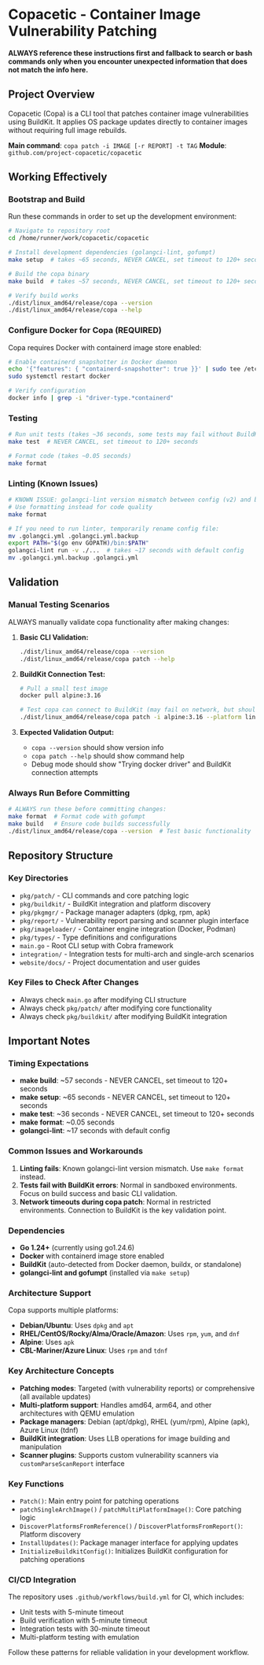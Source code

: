 # Copacetic - Container Image Vulnerability Patching

**ALWAYS reference these instructions first and fallback to search or bash commands only when you encounter unexpected information that does not match the info here.**

## Project Overview
Copacetic (Copa) is a CLI tool that patches container image vulnerabilities using BuildKit. It applies OS package updates directly to container images without requiring full image rebuilds.

**Main command**: `copa patch -i IMAGE [-r REPORT] -t TAG`
**Module**: `github.com/project-copacetic/copacetic`

## Working Effectively

### Bootstrap and Build
Run these commands in order to set up the development environment:

```bash
# Navigate to repository root
cd /home/runner/work/copacetic/copacetic

# Install development dependencies (golangci-lint, gofumpt)
make setup  # takes ~65 seconds, NEVER CANCEL, set timeout to 120+ seconds

# Build the copa binary  
make build  # takes ~57 seconds, NEVER CANCEL, set timeout to 120+ seconds

# Verify build works
./dist/linux_amd64/release/copa --version
./dist/linux_amd64/release/copa --help
```

### Configure Docker for Copa (REQUIRED)
Copa requires Docker with containerd image store enabled:

```bash
# Enable containerd snapshotter in Docker daemon
echo '{"features": { "containerd-snapshotter": true }}' | sudo tee /etc/docker/daemon.json
sudo systemctl restart docker

# Verify configuration
docker info | grep -i "driver-type.*containerd"
```

### Testing
```bash
# Run unit tests (takes ~36 seconds, some tests may fail without BuildKit setup)
make test  # NEVER CANCEL, set timeout to 120+ seconds

# Format code (takes ~0.05 seconds)
make format
```

### Linting (Known Issues)
```bash
# KNOWN ISSUE: golangci-lint version mismatch between config (v2) and binary (v1.64.8)
# Use formatting instead for code quality
make format

# If you need to run linter, temporarily rename config file:
mv .golangci.yml .golangci.yml.backup
export PATH="$(go env GOPATH)/bin:$PATH"
golangci-lint run -v ./...  # takes ~17 seconds with default config
mv .golangci.yml.backup .golangci.yml
```

## Validation

### Manual Testing Scenarios
ALWAYS manually validate copa functionality after making changes:

1. **Basic CLI Validation:**
   ```bash
   ./dist/linux_amd64/release/copa --version
   ./dist/linux_amd64/release/copa patch --help
   ```

2. **BuildKit Connection Test:**
   ```bash
   # Pull a small test image
   docker pull alpine:3.16
   
   # Test copa can connect to BuildKit (may fail on network, but should show BuildKit connection)
   ./dist/linux_amd64/release/copa patch -i alpine:3.16 --platform linux/amd64 --debug
   ```

3. **Expected Validation Output:**
   - `copa --version` should show version info
   - `copa patch --help` should show command help
   - Debug mode should show "Trying docker driver" and BuildKit connection attempts

### Always Run Before Committing
```bash
# ALWAYS run these before committing changes:
make format  # Format code with gofumpt
make build   # Ensure code builds successfully  
./dist/linux_amd64/release/copa --version  # Test basic functionality
```

## Repository Structure

### Key Directories
- `pkg/patch/` - CLI commands and core patching logic
- `pkg/buildkit/` - BuildKit integration and platform discovery  
- `pkg/pkgmgr/` - Package manager adapters (dpkg, rpm, apk)
- `pkg/report/` - Vulnerability report parsing and scanner plugin interface
- `pkg/imageloader/` - Container engine integration (Docker, Podman)
- `pkg/types/` - Type definitions and configurations
- `main.go` - Root CLI setup with Cobra framework
- `integration/` - Integration tests for multi-arch and single-arch scenarios
- `website/docs/` - Project documentation and user guides

### Key Files to Check After Changes
- Always check `main.go` after modifying CLI structure
- Always check `pkg/patch/` after modifying core functionality
- Always check `pkg/buildkit/` after modifying BuildKit integration

## Important Notes

### Timing Expectations
- **make build**: ~57 seconds - NEVER CANCEL, set timeout to 120+ seconds
- **make setup**: ~65 seconds - NEVER CANCEL, set timeout to 120+ seconds  
- **make test**: ~36 seconds - NEVER CANCEL, set timeout to 120+ seconds
- **make format**: ~0.05 seconds
- **golangci-lint**: ~17 seconds with default config

### Common Issues and Workarounds
1. **Linting fails**: Known golangci-lint version mismatch. Use `make format` instead.
2. **Tests fail with BuildKit errors**: Normal in sandboxed environments. Focus on build success and basic CLI validation.
3. **Network timeouts during copa patch**: Normal in restricted environments. Connection to BuildKit is the key validation point.

### Dependencies
- **Go 1.24+** (currently using go1.24.6)
- **Docker** with containerd image store enabled
- **BuildKit** (auto-detected from Docker daemon, buildx, or standalone)
- **golangci-lint and gofumpt** (installed via `make setup`)

### Architecture Support
Copa supports multiple platforms:
- **Debian/Ubuntu**: Uses `dpkg` and `apt`
- **RHEL/CentOS/Rocky/Alma/Oracle/Amazon**: Uses `rpm`, `yum`, and `dnf`  
- **Alpine**: Uses `apk`
- **CBL-Mariner/Azure Linux**: Uses `rpm` and `tdnf`

### Key Architecture Concepts
- **Patching modes**: Targeted (with vulnerability reports) or comprehensive (all available updates)
- **Multi-platform support**: Handles amd64, arm64, and other architectures with QEMU emulation
- **Package managers**: Debian (apt/dpkg), RHEL (yum/rpm), Alpine (apk), Azure Linux (tdnf)
- **BuildKit integration**: Uses LLB operations for image building and manipulation
- **Scanner plugins**: Supports custom vulnerability scanners via `customParseScanReport` interface

### Key Functions
- `Patch()`: Main entry point for patching operations
- `patchSingleArchImage()` / `patchMultiPlatformImage()`: Core patching logic
- `DiscoverPlatformsFromReference()` / `DiscoverPlatformsFromReport()`: Platform discovery
- `InstallUpdates()`: Package manager interface for applying updates
- `InitializeBuildkitConfig()`: Initializes BuildKit configuration for patching operations

### CI/CD Integration
The repository uses `.github/workflows/build.yml` for CI, which includes:
- Unit tests with 5-minute timeout
- Build verification with 5-minute timeout
- Integration tests with 30-minute timeout
- Multi-platform testing with emulation

Follow these patterns for reliable validation in your development workflow.
